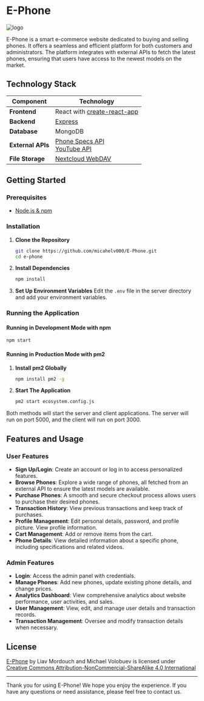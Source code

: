 # E-Phone
![logo](https://github.com/user-attachments/assets/fc2eb840-5813-4627-a846-97979cae9e14)

E-Phone is a smart e-commerce website dedicated to buying and selling phones. It offers a seamless and efficient platform for both customers and administrators. The platform integrates with external APIs to fetch the latest phones, ensuring that users have access to the newest models on the market.

## Technology Stack

| Component         | Technology                                                                                                                  |
|-------------------|-----------------------------------------------------------------------------------------------------------------------------|
| **Frontend**      | React with [create-react-app](https://github.com/facebook/create-react-app)                                                 |
| **Backend**       | [Express](https://github.com/expressjs/express)                                                                             |
| **Database**      | MongoDB                                                                                                                     |
| **External APIs** | [Phone Specs API](https://github.com/azharimm/phone-specs-api) <br>[YouTube API](https://developers.google.com/youtube/v3)  |
| **File Storage**  | [Nextcloud WebDAV](https://docs.nextcloud.com/server/20/user_manual/en/files/access_webdav.html#accessing-files-using-curl) |

## Getting Started

### Prerequisites
- [Node.js & npm](https://nodejs.org/en/download/package-manager)

### Installation

1. **Clone the Repository**
   ```bash
   git clone https://github.com/micahelv000/E-Phone.git
   cd e-phone
   ```

2. **Install Dependencies**
   ```bash
   npm install
   ```

3. **Set Up Environment Variables**
   Edit the `.env` file in the server directory and add your environment variables.

### Running the Application

#### Running in Development Mode with npm
   ```bash
   npm start
   ```

#### Running in Production Mode with pm2
1. **Install pm2 Globally**
   ```bash
   npm install pm2 -g
   ```
2. **Start The Application**
   ```bash
   pm2 start ecosystem.config.js
   ```
   
Both methods will start the server and client applications. The server will run on port 5000, and the client will run on port 3000.

## Features and Usage

### User Features
- **Sign Up/Login**: Create an account or log in to access personalized features.
- **Browse Phones**: Explore a wide range of phones, all fetched from an external API to ensure the latest models are available.
- **Purchase Phones**: A smooth and secure checkout process allows users to purchase their desired phones.
- **Transaction History**: View previous transactions and keep track of purchases.
- **Profile Management**: Edit personal details, password, and profile picture. View profile information.
- **Cart Management**: Add or remove items from the cart.
- **Phone Details**: View detailed information about a specific phone, including specifications and related videos.

### Admin Features
- **Login**: Access the admin panel with credentials.
- **Manage Phones**: Add new phones, update existing phone details, and change prices.
- **Analytics Dashboard**: View comprehensive analytics about website performance, user activities, and sales.
- **User Management**: View, edit, and manage user details and transaction records.
- **Transaction Management**: Oversee and modify transaction details when necessary.

## License
[E-Phone](https://github.com/micahelv000/E-Phone) by Liav Mordouch and Michael Volobuev is licensed under [Creative Commons Attribution-NonCommercial-ShareAlike 4.0 International](https://creativecommons.org/licenses/by-nc-sa/4.0/?ref=chooser-v1)

---

Thank you for using E-Phone! We hope you enjoy the experience. If you have any questions or need assistance, please feel free to contact us.

